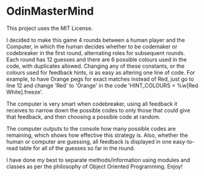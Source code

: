 # OdinMasterMind
This project uses the MIT License.

I decided to make this game 4 rounds between a human player and the Computer, in which the human decides whether to be codemaker or codebreaker in the first round, alternating roles for subsequent rounds. Each round has 12 guesses and there are 6 possible colours used in the code, with duplicates allowed.
Changing any of these constants, or the colours used for feedback hints, is as easy as altering one line of code. For example, to have Orange pegs for exact matches instead of Red, just go to line 12 and change 'Red' to 'Orange' in the code 'HINT_COLOURS = %w[Red White].freeze'.

The computer is very smart when codebreaker, using all feedback it receives to narrow down the possible codes to only those that could give that feedback, and then choosing a possible code at random. 

The computer outputs to the console how many possible codes are remaining, which shows how effective this strategy is. Also, whether the human or computer are guessing, all feedback is displayed in one easy-to-read table for all of the guesses so far in the round.

I have done my best to separate methods/information using modules and classes as per the philosophy of Object Oriented Programming. Enjoy! 
